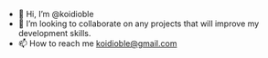 - 👋 Hi, I’m @koidioble
- 💞️ I’m looking to collaborate on any projects that will improve my development skills.
- 📫 How to reach me koidioble@gmail.com

<!---
koidioble/koidioble is a ✨ special ✨ repository because its `README.md` (this file) appears on your GitHub profile.
You can click the Preview link to take a look at your changes.
--->
